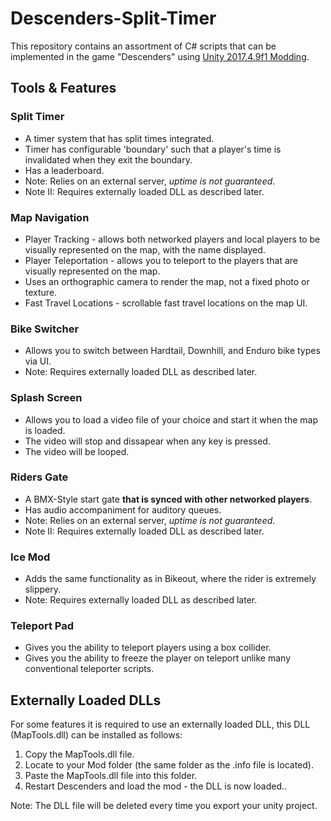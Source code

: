 # Descenders-Split-Timer

This repository contains an assortment of C# scripts that can be implemented in the game "Descenders" using [Unity 2017.4.9f1 Modding](https://descenders.mod.io/guides/descenders-modding-guide).


## Tools & Features

### Split Timer
- A timer system that has split times integrated.
- Timer has configurable 'boundary' such that a player's time is invalidated when they exit the boundary.
- Has a leaderboard.
- Note: Relies on an external server, *uptime is not guaranteed*.
- Note II: Requires externally loaded DLL as described later.

### Map Navigation
- Player Tracking - allows both networked players and local players to be visually represented on the map, with the name displayed.
- Player Teleportation - allows you to teleport to the players that are visually represented on the map.
- Uses an orthographic camera to render the map, not a fixed photo or texture.
- Fast Travel Locations - scrollable fast travel locations on the map UI.

### Bike Switcher
- Allows you to switch between Hardtail, Downhill, and Enduro bike types via UI.
- Note: Requires externally loaded DLL as described later.

### Splash Screen
- Allows you to load a video file of your choice and start it when the map is loaded.
- The video will stop and dissapear when any key is pressed.
- The video will be looped.

### Riders Gate
- A BMX-Style start gate **that is synced with other networked players**.
- Has audio accompaniment for auditory queues.
- Note: Relies on an external server, *uptime is not guaranteed*.
- Note II: Requires externally loaded DLL as described later.

### Ice Mod
- Adds the same functionality as in Bikeout, where the rider is extremely slippery.
- Note: Requires externally loaded DLL as described later.

### Teleport Pad
- Gives you the ability to teleport players using a box collider.
- Gives you the ability to freeze the player on teleport unlike many conventional teleporter scripts.

## Externally Loaded DLLs
For some features it is required to use an externally loaded DLL, this DLL (MapTools.dll) can be installed as follows:
1. Copy the MapTools.dll file.
2. Locate to your Mod folder (the same folder as the .info file is located).
3. Paste the MapTools.dll file into this folder.
4. Restart Descenders and load the mod - the DLL is now loaded..

Note: The DLL file will be deleted every time you export your unity project.

